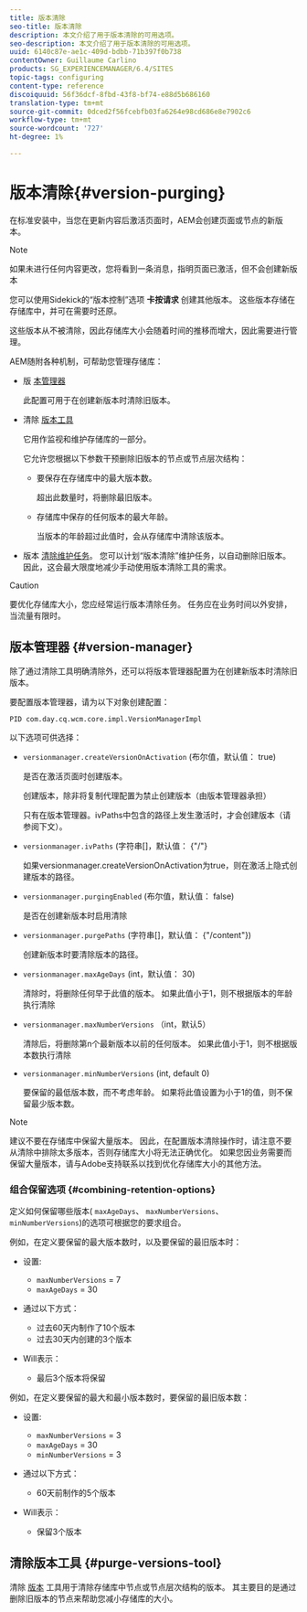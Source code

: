 ```yaml
---
title: 版本清除
seo-title: 版本清除
description: 本文介绍了用于版本清除的可用选项。
seo-description: 本文介绍了用于版本清除的可用选项。
uuid: 6140c87e-ae1c-409d-bdbb-71b397f0b738
contentOwner: Guillaume Carlino
products: SG_EXPERIENCEMANAGER/6.4/SITES
topic-tags: configuring
content-type: reference
discoiquuid: 56f36dcf-8fbd-43f8-bf74-e88d5b686160
translation-type: tm+mt
source-git-commit: 0dced2f56fcebfb03fa6264e98cd686e8e7902c6
workflow-type: tm+mt
source-wordcount: '727'
ht-degree: 1%

---
```



# 版本清除{#version-purging}

在标准安装中，当您在更新内容后激活页面时，AEM会创建页面或节点的新版本。

>[!NOTE]
>
>如果未进行任何内容更改，您将看到一条消息，指明页面已激活，但不会创建新版本

您可以使用Sidekick的“版本控制”选项 **卡按请求** 创建其他版本。 这些版本存储在存储库中，并可在需要时还原。

这些版本从不被清除，因此存储库大小会随着时间的推移而增大，因此需要进行管理。

AEM随附各种机制，可帮助您管理存储库：

* 版 [本管理器](#version-manager)

   此配置可用于在创建新版本时清除旧版本。

* 清除 [版本工具](/help/sites-deploying/monitoring-and-maintaining.md#version-purging)

   它用作监视和维护存储库的一部分。

   它允许您根据以下参数干预删除旧版本的节点或节点层次结构：

   * 要保存在存储库中的最大版本数。

      超出此数量时，将删除最旧版本。

   * 存储库中保存的任何版本的最大年龄。

      当版本的年龄超过此值时，会从存储库中清除该版本。

* 版本 [清除维护任务](/help/sites-administering/operations-dashboard.md#automated-maintenance-tasks)。 您可以计划“版本清除”维护任务，以自动删除旧版本。 因此，这会最大限度地减少手动使用版本清除工具的需求。

>[!CAUTION]
>
>要优化存储库大小，您应经常运行版本清除任务。 任务应在业务时间以外安排，当流量有限时。

## 版本管理器 {#version-manager}

除了通过清除工具明确清除外，还可以将版本管理器配置为在创建新版本时清除旧版本。

要配置版本管理器，请为以下对象创建配置：

`PID com.day.cq.wcm.core.impl.VersionManagerImpl`

以下选项可供选择：

* `versionmanager.createVersionOnActivation` (布尔值，默认值： true)

   是否在激活页面时创建版本。

   创建版本，除非将复制代理配置为禁止创建版本（由版本管理器承担）

   只有在版本管理器。ivPaths中包含的路径上发生激活时，才会创建版本（请参阅下文）。

* `versionmanager.ivPaths` (字符串[]，默认值： {&quot;/&quot;}

   如果versionmanager.createVersionOnActivation为true，则在激活上隐式创建版本的路径。

* `versionmanager.purgingEnabled` (布尔值，默认值： false)

   是否在创建新版本时启用清除

* `versionmanager.purgePaths` (字符串[]，默认值： {&quot;/content&quot;})

   创建新版本时要清除版本的路径。

* `versionmanager.maxAgeDays` (int，默认值： 30)

   清除时，将删除任何早于此值的版本。 如果此值小于1，则不根据版本的年龄执行清除

* `versionmanager.maxNumberVersions` （int，默认5）

   清除后，将删除第n个最新版本以前的任何版本。 如果此值小于1，则不根据版本数执行清除

* `versionmanager.minNumberVersions` (int, default 0)

   要保留的最低版本数，而不考虑年龄。 如果将此值设置为小于1的值，则不保留最少版本数。

>[!NOTE]
>
>建议不要在存储库中保留大量版本。 因此，在配置版本清除操作时，请注意不要从清除中排除太多版本，否则存储库大小将无法正确优化。 如果您因业务需要而保留大量版本，请与Adobe支持联系以找到优化存储库大小的其他方法。

### 组合保留选项 {#combining-retention-options}

定义如何保留哪些版本( `maxAgeDays`、 `maxNumberVersions`、 `minNumberVersions`)的选项可根据您的要求组合。

例如，在定义要保留的最大版本数时，以及要保留的最旧版本时：

* 设置:

   * `maxNumberVersions` = 7
   * `maxAgeDays` = 30

* 通过以下方式：

   * 过去60天内制作了10个版本
   * 过去30天内创建的3个版本

* Will表示：

   * 最后3个版本将保留

例如，在定义要保留的最大和最小版本数时，要保留的最旧版本数：

* 设置:

   * `maxNumberVersions` = 3
   * `maxAgeDays` = 30
   * `minNumberVersions` = 3

* 通过以下方式：

   * 60天前制作的5个版本

* Will表示：

   * 保留3个版本

## 清除版本工具 {#purge-versions-tool}

清除 [版本](/help/sites-deploying/monitoring-and-maintaining.md#purgeversionstool) 工具用于清除存储库中节点或节点层次结构的版本。 其主要目的是通过删除旧版本的节点来帮助您减小存储库的大小。
